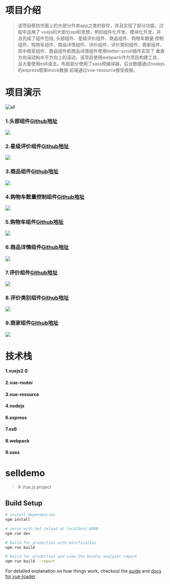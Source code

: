 
# 项目介绍
> 该项目模仿市面上的大部分外卖app之类的软件，并且实现了部分功能，过程中运用了
vuejs的大部分api和思想，例如组件化开发、模块化开发，并且完成了组件包括, 头部组件、星级评价组件、商品组件、购物车数量
控制组件、购物车组件、商品详情组件、评价组件、评价类别组件、商家组件，其中商家组件、商品组件和商品详情组件使用better-scroll插件实现了
垂直方向滚动和水平方向上的滚动，该项目使用webpack作为项目构建工具，且大量使用es6语法，布局部分使用了sass预编译器，后台数据通过nodejs的express框架mock数据
前端通过vue-resource接受收据。

# 项目演示
![all](https://github.com/ShangMXiao/vueJsSeller/blob/master/Screenshots/all.gif)

### 1.头部组件[Github地址](https://github.com/ShangMXiao/vueJsSeller/blob/master/src/components/header/header.vue)
![](https://github.com/ShangMXiao/vueJsSeller/blob/master/Screenshots/header.png)
### 2.星级评价组件[Github地址](https://github.com/ShangMXiao/vueJsSeller/blob/master/src/components/star/star.vue)
![](https://github.com/ShangMXiao/vueJsSeller/blob/master/Screenshots/star.png)
### 3.商品组件[Github地址](https://github.com/ShangMXiao/vueJsSeller/blob/master/src/components/food/food.vue)
![](https://github.com/ShangMXiao/vueJsSeller/blob/master/Screenshots/good.png)
### 4.购物车数量控制组件[Github地址](https://github.com/ShangMXiao/vueJsSeller/blob/master/src/components/cartControl/cartControl.vue)
![](https://github.com/ShangMXiao/vueJsSeller/blob/master/Screenshots/cartcontrol.png)
### 5.购物车组件[Github地址](https://github.com/ShangMXiao/vueJsSeller/blob/master/src/components/shopcart/shopcart.vue)
![](https://github.com/ShangMXiao/vueJsSeller/blob/master/Screenshots/shopcart.png)
### 6.商品详情组件[Github地址](https://github.com/ShangMXiao/vueJsSeller/blob/master/src/components/food/food.vue)
![](https://github.com/ShangMXiao/vueJsSeller/blob/master/Screenshots/fooddetail.png)
### 7.评价组件[Github地址](https://github.com/ShangMXiao/vueJsSeller/blob/master/src/components/ratings/ratings.vue)
![](https://github.com/ShangMXiao/vueJsSeller/blob/master/Screenshots/rating.png)
### 8.评价类别组件[Github地址](https://github.com/ShangMXiao/vueJsSeller/blob/master/src/components/ratingSelect/ratingSelect.vue)
![](https://github.com/ShangMXiao/vueJsSeller/blob/master/Screenshots/selecttype.png)
### 9.商家组件[Github地址](https://github.com/ShangMXiao/vueJsSeller/blob/master/src/components/seller/seller.vue)
![](https://github.com/ShangMXiao/vueJsSeller/blob/master/Screenshots/seller.png)

# 技术栈
#### 1.vuejs2.0
#### 2.vue-router
#### 3.vue-resource
#### 4.nodejs
#### 6.express
#### 7.es6
#### 8.webpack
#### 9.sass
# selldemo

> A Vue.js project

## Build Setup

``` bash
# install dependencies
npm install

# serve with hot reload at localhost:8080
npm run dev

# build for production with minification
npm run build

# build for production and view the bundle analyzer report
npm run build --report
```

For detailed explanation on how things work, checkout the [guide](http://vuejs-templates.github.io/webpack/) and [docs for vue-loader](http://vuejs.github.io/vue-loader).
